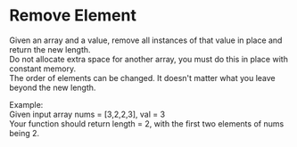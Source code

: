 # Remove Element
Given an array and a value, remove all instances of that value in place and return the new length.\
Do not allocate extra space for another array, you must do this in place with constant memory.\
The order of elements can be changed. It doesn't matter what you leave beyond the new length.

Example:\
Given input array nums = [3,2,2,3], val = 3\
Your function should return length = 2, with the first two elements of nums being 2.
